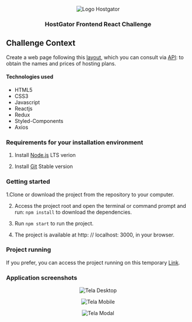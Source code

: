 <p align="center">
  <img align="center" alt="Logo Hostgator" src="https://challenge.rodrigodacruz.com.br/static/LogoHostgator.png" />
</p>

<h3 align="center">
  HostGator Frontend React Challenge
</h3>


## Challenge Context

Create a web page following this [layout](https://xd.adobe.com/spec/31631e0c-bd84-4a01-5f67-27878b4deffa-4752/), which you can consult via [API](https://2891637c-8ab7-4a84-906b-a98465726f85.mock.pstmn.io/prices): to obtain the names and prices of hosting plans.


<h4>Technologies used</h4>
<ul>
  <li> HTML5
  <li> CSS3 
  <li> Javascript
  <li> Reactjs
  <li> Redux
  <li> Styled-Components
  <li> Axios
</ul>

### Requirements for your installation environment

1. Install [Node.js](https://nodejs.org/en/download/) LTS verion

2. Install [Git](https://git-scm.com/) Stable version


### Getting started

1.Clone or download the project from the repository to your computer.

2. Access the project root and open the terminal or command prompt and run: `npm install` to download the dependencies.

3. Run `npm start` to run the project.

4. The project is available at http: // localhost: 3000, in your browser.


### Project running

If you prefer, you can access the project running on this temporary [Link](https://challenge.rodrigodacruz.com.br/).


### Application screenshots

<p align="center">
  <img align="center" alt="Tela Desktop" src="https://challenge.rodrigodacruz.com.br/static/screen-1.png"/>
</p>

<p align="center">
  <img align="center" alt="Tela Mobile" src="https://challenge.rodrigodacruz.com.br/static/screen-2.png"/>
</p>

<p align="center">
  <img align="center" alt="Tela Modal" src="https://challenge.rodrigodacruz.com.br/static/screen-3.png"/>
</p>
